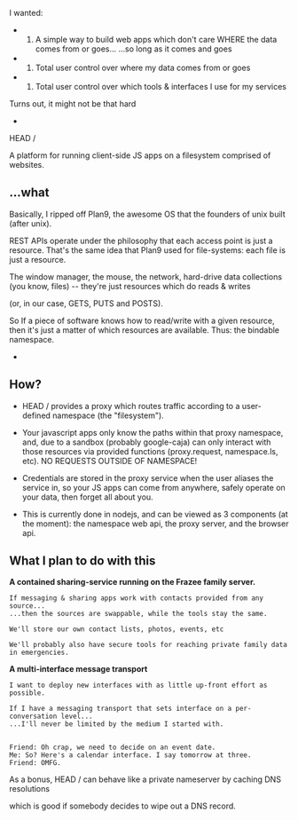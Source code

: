 I wanted:
 - 1) A simple way to build web apps which don't care WHERE the data comes from or goes...
      ...so long as it comes and goes
 - 1) Total user control over where my data comes from or goes
 - 1) Total user control over which tools & interfaces I use for my services

Turns out, it might not be that hard

-

 HEAD /

  A platform for running client-side JS apps on a filesystem comprised of websites.

## ...what

Basically, I ripped off Plan9, the awesome OS that the founders of unix built (after unix).

REST APIs operate under the philosophy that each access point is just a resource. That's the 
same idea that Plan9 used for file-systems: each file is just a resource. 

The window manager, the mouse, the network, hard-drive data collections (you know, files) -- 
they're just resources which do reads & writes 

(or, in our case, GETS, PUTS and POSTS).


So If a piece of software knows how to read/write with a given resource, then it's just a matter
of which resources are available. Thus: the bindable namespace.

-

## How? ##

 - HEAD / provides a proxy which routes traffic according to a user-defined namespace 
   (the "filesystem"). 

 - Your javascript apps only know the paths within that proxy namespace, and, due to a
   sandbox (probably google-caja) can only interact with those resources via provided 
   functions (proxy.request, namespace.ls, etc). NO REQUESTS OUTSIDE OF NAMESPACE!

 - Credentials are stored in the proxy service when the user aliases the service in, 
   so your JS apps can come from anywhere, safely operate on your data, then forget 
   all about you.

 - This is currently done in nodejs, and can be viewed as 3 components (at the moment): the 
   namespace web api, the proxy server, and the browser api.


## What I plan to do with this ##


**A contained sharing-service running on the Frazee family server.**

    If messaging & sharing apps work with contacts provided from any source...
    ...then the sources are swappable, while the tools stay the same.

    We'll store our own contact lists, photos, events, etc

    We'll probably also have secure tools for reaching private family data in emergencies.
    
    
**A multi-interface message transport**

    I want to deploy new interfaces with as little up-front effort as possible.

    If I have a messaging transport that sets interface on a per-conversation level...
    ...I'll never be limited by the medium I started with.


    Friend: Oh crap, we need to decide on an event date.
    Me: So? Here's a calendar interface. I say tomorrow at three.
    Friend: OMFG.

As a bonus, HEAD / can behave like a private nameserver by caching DNS resolutions

which is good if somebody decides to wipe out a DNS record.

